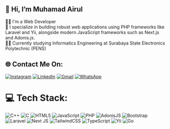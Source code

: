 ## 👋 Hi, I’m Muhamad Airul  
👨‍💻 I'm a Web Developer  
🚀 I specialize in building robust web applications using PHP frameworks like Laravel and Yii, alongside modern JavaScript frameworks such as Next.js and Adonis.js.  
👨‍🎓 Currently studying Informatics Engineering at Surabaya State Electronics Polytechnic (PENS)  


## 🌐 Contact Me On:
[![Instagram](https://img.shields.io/badge/Instagram-%23E4405F.svg?logo=Instagram&logoColor=white)](https://instagram.com/rullskiee__) [![LinkedIn](https://img.shields.io/badge/LinkedIn-%230A66C2.svg?logo=LinkedIn&logoColor=white)](https://www.linkedin.com/in/muhamad-airul-mustakim) [![Gmail](https://img.shields.io/badge/Gmail-%23D14836.svg?logo=Gmail&logoColor=white)](mailto:muhamadairul133@gmail.com) [![WhatsApp](https://img.shields.io/badge/WhatsApp-%234AC959.svg?logo=WhatsApp&logoColor=white)](https://wa.me/6285755427013)

# 💻 Tech Stack:
![C++](https://img.shields.io/badge/c++-%2300599C.svg?style=flat&logo=c%2B%2B&logoColor=white) ![C](https://img.shields.io/badge/c-%2300599C.svg?style=flat&logo=c&logoColor=white) ![HTML5](https://img.shields.io/badge/html5-%23E34F26.svg?style=flat&logo=html5&logoColor=white) ![JavaScript](https://img.shields.io/badge/javascript-%23323330.svg?style=flat&logo=javascript&logoColor=%23F7DF1E) ![PHP](https://img.shields.io/badge/php-%23777BB4.svg?style=flat&logo=php&logoColor=white) ![AdonisJS](https://img.shields.io/badge/adonisjs-%23220052.svg?style=flat&logo=adonisjs&logoColor=white) ![Bootstrap](https://img.shields.io/badge/bootstrap-%238511FA.svg?style=flat&logo=bootstrap&logoColor=white) ![Laravel](https://img.shields.io/badge/laravel-%23FF2D20.svg?style=flat&logo=laravel&logoColor=white) ![Next JS](https://img.shields.io/badge/Next-black?style=flat&logo=next.js&logoColor=white) ![TailwindCSS](https://img.shields.io/badge/tailwindcss-%2338B2AC.svg?style=flat&logo=tailwind-css&logoColor=white) ![TypeScript](https://img.shields.io/badge/TypeScript-%233178C6.svg?style=flat&logo=typescript&logoColor=white) ![Yii](https://img.shields.io/badge/Yii-%230E6F75.svg?style=flat&logo=yii&logoColor=white) ![Go](https://img.shields.io/badge/go-%2300ADD8.svg?style=flat&logo=go&logoColor=white)
